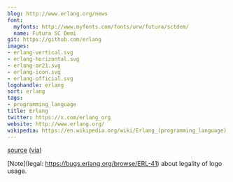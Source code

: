 ```yaml
---
blog: http://www.erlang.org/news
font:
  myfonts: http://www.myfonts.com/fonts/urw/futura/sctdem/
  name: Futura SC Demi
git: https://github.com/erlang
images:
- erlang-vertical.svg
- erlang-horizontal.svg
- erlang-ar21.svg
- erlang-icon.svg
- erlang-official.svg
logohandle: erlang
sort: erlang
tags:
- programming_language
title: Erlang
twitter: https://x.com/erlang_org
website: http://www.erlang.org/
wikipedia: https://en.wikipedia.org/wiki/Erlang_(programming_language)
---
```


[source](http://telegraphics.com.au/~toby/erlang-logo.svg) ([via](http://erlang.org/pipermail/erlang-questions/2010-October/053985.html))

[Note](legal: https://bugs.erlang.org/browse/ERL-41) about legality of logo usage.